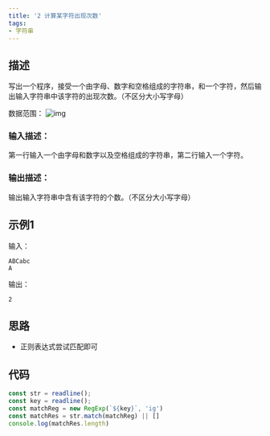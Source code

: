 ```yaml
---
title: '2 计算某字符出现次数'
tags:
- 字符串
---
```


## 描述

写出一个程序，接受一个由字母、数字和空格组成的字符串，和一个字符，然后输出输入字符串中该字符的出现次数。（不区分大小写字母）

数据范围： ![img](https://www.nowcoder.com/equation?tex=1%20%5Cle%20n%20%5Cle%201000%20%5C)

### 输入描述：

第一行输入一个由字母和数字以及空格组成的字符串，第二行输入一个字符。

### 输出描述：

输出输入字符串中含有该字符的个数。（不区分大小写字母）

## 示例1

输入：

```
ABCabc
A
```



输出：

```
2
```

## 思路

- 正则表达式尝试匹配即可


## 代码

```js
const str = readline();
const key = readline();
const matchReg = new RegExp(`${key}`, 'ig')
const matchRes = str.match(matchReg) || []
console.log(matchRes.length)
```

